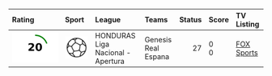 | Rating                                                                                                                                 | Sport                                                                                                        | League                               | Teams                  |   Status | Score   | TV Listing                                                 |
|:---------------------------------------------------------------------------------------------------------------------------------------|:-------------------------------------------------------------------------------------------------------------|:-------------------------------------|:-----------------------|---------:|:--------|:-----------------------------------------------------------|
| <img src="https://raw.githubusercontent.com/BlakeDuncan25/Donut-SVG-Ratings/bac4e4a278175106499642192132b1786a9aec38/20.svg" alt="20"> | <img src="https://raw.githubusercontent.com/BlakeDuncan25/Donut-SVG-Ratings/master/soccer.png" alt="Soccer"> | HONDURAS<br>Liga Nacional - Apertura | Genesis<br>Real Espana |       27 | 0<br>0  | <a href="https://www.foxsports.com/replays">FOX Sports</a> |